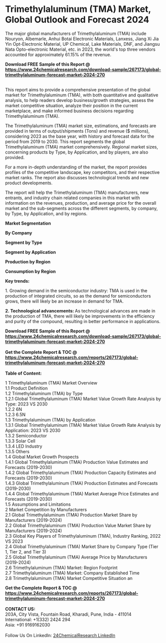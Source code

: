 <h1>Trimethylaluminum (TMA) Market, Global Outlook and Forecast 2024</h1><p>
</p><p>
The major global manufacturers of Trimethylaluminum (TMA) include Nouryon, Albemarle, Anhui Botai Electronic Materials, Lanxess, Jiang Xi Jia Yin Opt-Electronic Material, UP Chemical, Lake Materials, DNF, and Jiangsu Nata Opto-electronic Material, etc. in 2023, the world's top three vendors accounted for approximately 61.15% of the revenue.</p><p>
</p><div><b>Download FREE Sample of this Report @ 
            <a href="https://www.24chemicalresearch.com/download-sample/267173/global-trimethylaluminum-forecast-market-2024-270">
            https://www.24chemicalresearch.com/download-sample/267173/global-trimethylaluminum-forecast-market-2024-270</a></b></div><br><p>
This report aims to provide a comprehensive presentation of the global market for Trimethylaluminum (TMA), with both quantitative and qualitative analysis, to help readers develop business/growth strategies, assess the market competitive situation, analyze their position in the current marketplace, and make informed business decisions regarding Trimethylaluminum (TMA).</p><p>
</p><p>
The Trimethylaluminum (TMA) market size, estimations, and forecasts are provided in terms of output/shipments (Tons) and revenue ($ millions), considering 2023 as the base year, with history and forecast data for the period from 2019 to 2030. This report segments the global Trimethylaluminum (TMA) market comprehensively. Regional market sizes, concerning products by Type, by Application, and by players, are also provided.</p><p>
</p><p>
For a more in-depth understanding of the market, the report provides profiles of the competitive landscape, key competitors, and their respective market ranks. The report also discusses technological trends and new product developments.</p><p>
</p><p>
The report will help the Trimethylaluminum (TMA) manufacturers, new entrants, and industry chain related companies in this market with information on the revenues, production, and average price for the overall market and the sub-segments across the different segments, by company, by Type, by Application, and by regions.</p><p>
</p><p>
<strong>Market Segmentation</strong></p><p>
</p><p>
<strong>By Company</strong>
</p><p>
<strong>Segment by Type</strong></p><p>
</p><p>
<strong>Segment by Application</strong></p><p>
</p><p>
<strong>Production by Region</strong></p><p>
</p><p>
<strong>Consumption by Region</strong></p><p>
</p><p>
<strong>Key trends:</strong></p><p>
1. Growing demand in the semiconductor industry: TMA is used in the production of integrated circuits, so as the demand for semiconductors grows, there will likely be an increase in demand for TMA.</p><p>
<strong>2. Technological advancements: </strong>As technological advances are made in the production of TMA, there will likely be improvements in the efficiency and purity of the compound, resulting in better performance in applications.</p><div><b>Download FREE Sample of this Report @ 
            <a href="https://www.24chemicalresearch.com/download-sample/267173/global-trimethylaluminum-forecast-market-2024-270">
            https://www.24chemicalresearch.com/download-sample/267173/global-trimethylaluminum-forecast-market-2024-270</a></b></div><br><div><b>Get the Complete Report & TOC @ 
            <a href="https://www.24chemicalresearch.com/reports/267173/global-trimethylaluminum-forecast-market-2024-270">
            https://www.24chemicalresearch.com/reports/267173/global-trimethylaluminum-forecast-market-2024-270</a></b></div><br>
            <b>Table of Content:</b><p>1 Trimethylaluminum (TMA) Market Overview<br />
1.1 Product Definition<br />
1.2 Trimethylaluminum (TMA) by Type<br />
1.2.1 Global Trimethylaluminum (TMA) Market Value Growth Rate Analysis by Type: 2023 VS 2030<br />
1.2.2 6N<br />
1.2.3 6.5N<br />
1.3 Trimethylaluminum (TMA) by Application<br />
1.3.1 Global Trimethylaluminum (TMA) Market Value Growth Rate Analysis by Application: 2023 VS 2030<br />
1.3.2 Semiconductor<br />
1.3.3 Solar Cell<br />
1.3.4 LED Industry<br />
1.3.5 Others<br />
1.4 Global Market Growth Prospects<br />
1.4.1 Global Trimethylaluminum (TMA) Production Value Estimates and Forecasts (2019-2030)<br />
1.4.2 Global Trimethylaluminum (TMA) Production Capacity Estimates and Forecasts (2019-2030)<br />
1.4.3 Global Trimethylaluminum (TMA) Production Estimates and Forecasts (2019-2030)<br />
1.4.4 Global Trimethylaluminum (TMA) Market Average Price Estimates and Forecasts (2019-2030)<br />
1.5 Assumptions and Limitations<br />
2 Market Competition by Manufacturers<br />
2.1 Global Trimethylaluminum (TMA) Production Market Share by Manufacturers (2019-2024)<br />
2.2 Global Trimethylaluminum (TMA) Production Value Market Share by Manufacturers (2019-2024)<br />
2.3 Global Key Players of Trimethylaluminum (TMA), Industry Ranking, 2022 VS 2023<br />
2.4 Global Trimethylaluminum (TMA) Market Share by Company Type (Tier 1, Tier 2, and Tier 3)<br />
2.5 Global Trimethylaluminum (TMA) Average Price by Manufacturers (2019-2024)<br />
2.6 Trimethylaluminum (TMA) Market: Region Footprint<br />
2.7 Trimethylaluminum (TMA) Market: Company Established Time<br />
2.8 Trimethylaluminum (TMA) Market Competitive Situation an</p><div><b>Get the Complete Report & TOC @ 
            <a href="https://www.24chemicalresearch.com/reports/267173/global-trimethylaluminum-forecast-market-2024-270">
            https://www.24chemicalresearch.com/reports/267173/global-trimethylaluminum-forecast-market-2024-270</a></b></div><br><b>CONTACT US:</b><br>
            203A, City Vista, Fountain Road, Kharadi, Pune, India - 411014<br>
            International: +1(332) 2424 294<br>
            Asia: +91 9169162030 <br><br>
            Follow Us On LinkedIn: <a href="https://www.linkedin.com/company/24chemicalresearch/">24ChemicalResearch LinkedIn</a>